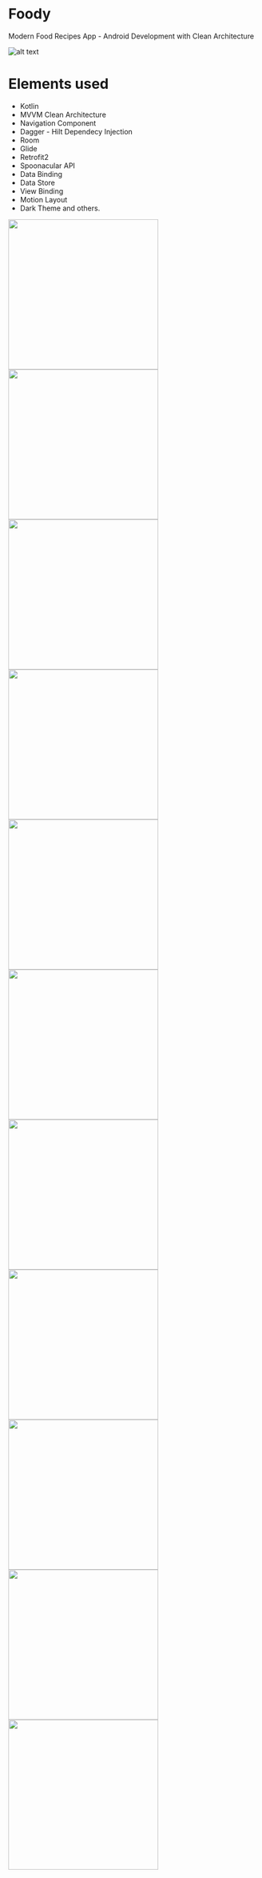 # Foody

Modern Food Recipes App - Android Development with Clean Architecture

![alt text](https://i.postimg.cc/6pt0GT54/Thumbnail-1.png)

# Elements used
- Kotlin
- MVVM Clean Architecture
- Navigation Component
- Dagger - Hilt Dependecy Injection
- Room
- Glide
- Retrofit2
- Spoonacular API
- Data Binding
- Data Store
- View Binding
- Motion Layout
- Dark Theme
and others.

<img src="https://github.com/richardeascanio/Foody/blob/master/images/Screenshot_2021-01-18-11-31-37-467_com.example.mvvmfoodreceipes.jpg?raw=true" width="300">

<img src="https://github.com/richardeascanio/Foody/blob/master/images/Screenshot_2021-01-18-11-31-27-769_com.example.mvvmfoodreceipes.jpg?raw=true" width="300">

<img src="https://github.com/richardeascanio/Foody/blob/master/images/Screenshot_2021-01-18-11-31-43-473_com.example.mvvmfoodreceipes.jpg?raw=true" width="300">

<img src="https://github.com/richardeascanio/Foody/blob/master/images/Screenshot_2021-01-18-11-31-57-148_com.example.mvvmfoodreceipes.jpg?raw=true" width="300">

<img src="https://github.com/richardeascanio/Foody/blob/master/images/Screenshot_2021-01-18-11-32-08-830_com.example.mvvmfoodreceipes.jpg?raw=true" width="300">

<img src="https://github.com/richardeascanio/Foody/blob/master/images/Screenshot_2021-01-18-11-32-17-770_com.example.mvvmfoodreceipes.jpg?raw=true" width="300">

<img src="https://github.com/richardeascanio/Foody/blob/master/images/Screenshot_2021-01-18-11-32-29-759_com.example.mvvmfoodreceipes.jpg?raw=true" width="300">

<img src="https://github.com/richardeascanio/Foody/blob/master/images/Screenshot_2021-01-18-11-32-37-369_com.example.mvvmfoodreceipes.jpg?raw=true" width="300">

<img src="https://github.com/richardeascanio/Foody/blob/master/images/Screenshot_2021-01-18-11-32-53-572_com.example.mvvmfoodreceipes.jpg?raw=true" width="300">

<img src="https://github.com/richardeascanio/Foody/blob/master/images/Screenshot_2021-01-18-11-32-57-259_com.example.mvvmfoodreceipes.jpg?raw=true" width="300">

<img src="https://github.com/richardeascanio/Foody/blob/master/images/Screenshot_2021-01-18-11-33-08-997_com.example.mvvmfoodreceipes.jpg?raw=true" width="300">
